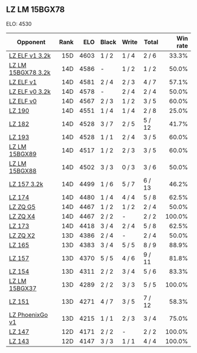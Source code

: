 ## LZ LM 15BGX78 ##

ELO: 4530

Opponent | Rank | ELO | Black | Write | Total | Win rate
---------|-----:|----:|-------|-------|-------|-------:
[LZ ELF v1 3.2k](LZ%20ELF%20v1%203.2k.md) | 15D | 4603 | 1 / 2 | 1 / 4 | 2 / 6 | 33.3%
[LZ LM 15BGX78 3.2k](LZ%20LM%2015BGX78%203.2k.md) | 14D | 4586 | - | 1 / 2 | 1 / 2 | 50.0%
[LZ ELF v1](LZ%20ELF%20v1.md) | 14D | 4581 | 2 / 4 | 2 / 3 | 4 / 7 | 57.1%
[LZ ELF v0 3.2k](LZ%20ELF%20v0%203.2k.md) | 14D | 4578 | - | 2 / 4 | 2 / 4 | 50.0%
[LZ ELF v0](LZ%20ELF%20v0.md) | 14D | 4567 | 2 / 3 | 1 / 2 | 3 / 5 | 60.0%
[LZ 190](LZ%20190.md) | 14D | 4551 | 1 / 4 | 1 / 4 | 2 / 8 | 25.0%
[LZ 182](LZ%20182.md) | 14D | 4528 | 3 / 7 | 2 / 5 | 5 / 12 | 41.7%
[LZ 193](LZ%20193.md) | 14D | 4528 | 1 / 1 | 2 / 4 | 3 / 5 | 60.0%
[LZ LM 15BGX89](LZ%20LM%2015BGX89.md) | 14D | 4517 | 1 / 2 | 2 / 3 | 3 / 5 | 60.0%
[LZ LM 15BGX88](LZ%20LM%2015BGX88.md) | 14D | 4502 | 3 / 3 | 0 / 3 | 3 / 6 | 50.0%
[LZ 157 3.2k](LZ%20157%203.2k.md) | 14D | 4499 | 1 / 6 | 5 / 7 | 6 / 13 | 46.2%
[LZ 174](LZ%20174.md) | 14D | 4480 | 1 / 4 | 4 / 4 | 5 / 8 | 62.5%
[LZ ZQ G5](LZ%20ZQ%20G5.md) | 14D | 4467 | 1 / 2 | 1 / 2 | 2 / 4 | 50.0%
[LZ ZQ X4](LZ%20ZQ%20X4.md) | 14D | 4467 | 2 / 2 | - | 2 / 2 | 100.0%
[LZ 173](LZ%20173.md) | 14D | 4418 | 3 / 4 | 2 / 4 | 5 / 8 | 62.5%
[LZ ZQ X2](LZ%20ZQ%20X2.md) | 13D | 4386 | 2 / 4 | - | 2 / 4 | 50.0%
[LZ 165](LZ%20165.md) | 13D | 4383 | 3 / 4 | 5 / 5 | 8 / 9 | 88.9%
[LZ 157](LZ%20157.md) | 13D | 4370 | 5 / 5 | 4 / 6 | 9 / 11 | 81.8%
[LZ 154](LZ%20154.md) | 13D | 4311 | 2 / 2 | 3 / 4 | 5 / 6 | 83.3%
[LZ LM 15BGX37](LZ%20LM%2015BGX37.md) | 13D | 4289 | 2 / 2 | 3 / 3 | 5 / 5 | 100.0%
[LZ 151](LZ%20151.md) | 13D | 4271 | 4 / 7 | 3 / 5 | 7 / 12 | 58.3%
[LZ PhoenixGo v1](LZ%20PhoenixGo%20v1.md) | 13D | 4215 | 1 / 1 | 2 / 3 | 3 / 4 | 75.0%
[LZ 147](LZ%20147.md) | 12D | 4171 | 2 / 2 | - | 2 / 2 | 100.0%
[LZ 143](LZ%20143.md) | 12D | 4147 | 3 / 3 | 1 / 1 | 4 / 4 | 100.0%
